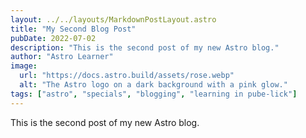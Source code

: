```yaml
---
layout: ../../layouts/MarkdownPostLayout.astro
title: "My Second Blog Post"
pubDate: 2022-07-02
description: "This is the second post of my new Astro blog."
author: "Astro Learner"
image:
  url: "https://docs.astro.build/assets/rose.webp"
  alt: "The Astro logo on a dark background with a pink glow."
tags: ["astro", "specials", "blogging", "learning in pube-lick"]
---
```


This is the second post of my new Astro blog.
